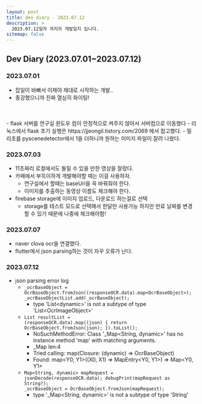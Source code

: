 ```yaml
---
layout: post
title: dev diary - 2023.07.12
description: >
  2023.07.12일자 까지의 개발일지 입니다.
sitemap: false
---
```


## Dev Diary (2023.07.01~2023.07.12)

### 2023.07.01

- 잡일이 바빠서 이제야 제대로 시작하는 개발..
- 종강했으니까 진짜 열심히 화이팅!
<br>
<br>
- flask 서버를 연구실 윈도우 컴이 안정적으로 켜주지 않아서 서버컴으로 이동했다
    - 리눅스에서 flask 초기 실행은 <url>https://jjeongil.tistory.com/2069</url> 에서 참고했다.
- 밀리초를 pyscenedetector에서 1을 더하니까 원하는 이미지 파일이 잘려 나왔다.


### 2023.07.03

- 11초짜리 로컬에서도 돌릴 수 있을 만한 영상을 잘랐다.
- 카페에서 부득이하게 개발해야할 때는 이걸 사용하자.
    - 연구실에서 할때는 baseUrl을 꼭 바꿔줘야 한다.
    - 이미지를 추출하는 동영상 이름도 체크해야 한다.
- firebase storage에 이미지 업로드, 다운로드 하는걸로 선택
    - storage를 테스트 모드로 선택해서 한달만 사용가능 하지만 만료 날짜를 변경할 수 있기 때문에 나중에 체크해야함!

### 2023.07.07

- naver clova ocr을 연결했다.
- flutter에서 json parsing하는 것이 자꾸 오류가 난다.

### 2023.07.12

- json parsing error log
    - <code>_ocrBaseObject = OcrBaseObject.fromJson((responseOCR.data).map\<OcrBaseObject>);
        _ocrBaseObjectList.add(_ocrBaseObject);</code>
        - type 'List\<dynamic>' is not a subtype of type 'List\<OcrImageObject>'
    - <code>List<OcrBaseObject> resultList = (responseOCR.data).map<OcrBaseObject>((json) {
          return OcrBaseObject.fromJson(json);
        }).toList(); </code>
        - NoSuchMethodError: Class '_Map<String, dynamic>' has no instance method 'map' with matching arguments.
        - _Map len:4
        - Tried calling: map<OcrBaseObject>(Closure: (dynamic) => OcrBaseObject)
        - Found: map<Y0, Y1>((X0, X1) => MapEntry<Y0, Y1>) => Map<Y0, Y1> 
    - <code>Map<String, dynamic> mapRequest = jsonDecode(responseOCR.data);
        debugPrint(mapRequest as String?);
        _ocrBaseObject = OcrBaseObject.fromJson(mapRequest);</code>
        - type '_Map<String, dynamic>' is not a subtype of type 'String'